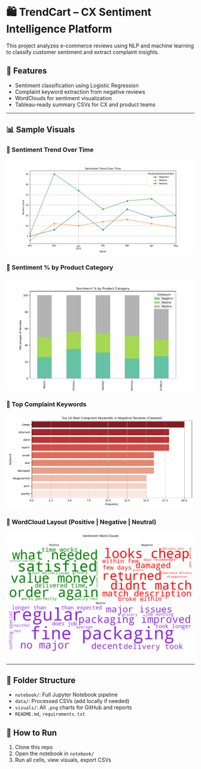 # 🛍️ TrendCart – CX Sentiment Intelligence Platform

This project analyzes e-commerce reviews using NLP and machine learning to classify customer sentiment and extract complaint insights.

## 📌 Features
- Sentiment classification using Logistic Regression
- Complaint keyword extraction from negative reviews
- WordClouds for sentiment visualization
- Tableau-ready summary CSVs for CX and product teams

---

## 📊 Sample Visuals

### 🔹 Sentiment Trend Over Time
![Sentiment Trend](sentiment_trend.png)

### 🔹 Sentiment % by Product Category
![Sentiment by Category](sentiment_by_category.png)

### 🔹 Top Complaint Keywords
![Top Complaints](top_complaints.png)

### 🔹 WordCloud Layout (Positive | Negative | Neutral)
![WordClouds](sentiment_wordclouds.png)

---

## 📁 Folder Structure

- `notebook/`: Full Jupyter Notebook pipeline
- `data/`: Processed CSVs (add locally if needed)
- `visuals/`: All `.png` charts for GitHub and reports
- `README.md`, `requirements.txt`

## 🧪 How to Run

1. Clone this repo
2. Open the notebook in `notebook/`
3. Run all cells, view visuals, export CSVs
